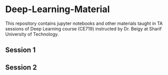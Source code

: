 # Deep-Learning-Material
This repository contains jupyter notebooks and other materials taught in TA sessions of Deep Learning course (CE719) instructed by Dr. Beigy at Sharif University of Technology.


## Session 1
 
## Session 2
